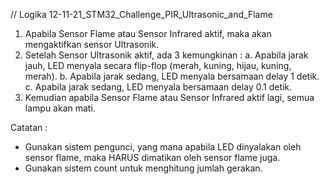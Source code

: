 // Logika 12-11-21_STM32_Challenge_PIR_Ultrasonic_and_Flame

1. Apabila Sensor Flame atau Sensor Infrared aktif, maka akan mengaktifkan sensor Ultrasonik.
2. Setelah Sensor Ultrasonik aktif, ada 3 kemungkinan :
    a. Apabila jarak jauh, LED menyala secara flip-flop (merah, kuning, hijau, kuning, merah).
    b. Apabila jarak sedang, LED menyala bersamaan delay 1 detik.
    c. Apabila jarak sedang, LED menyala bersamaan delay 0.1 detik.
3. Kemudian apabila Sensor Flame atau Sensor Infrared aktif lagi, semua lampu akan mati.
    
Catatan :
* Gunakan sistem pengunci, yang mana apabila LED dinyalakan oleh sensor flame, maka HARUS dimatikan oleh sensor flame juga.
* Gunakan sistem count untuk menghitung jumlah gerakan.
